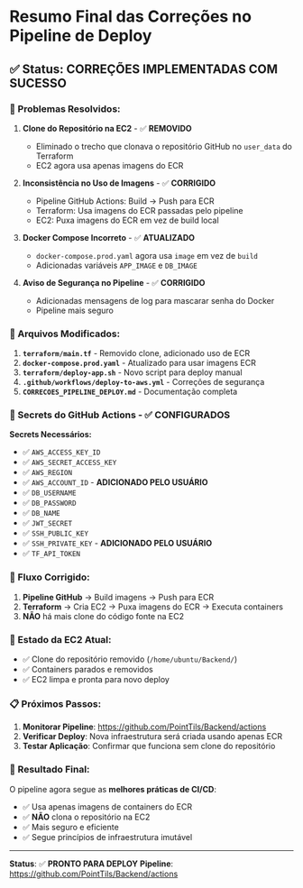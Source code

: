 # Resumo Final das Correções no Pipeline de Deploy

## ✅ Status: CORREÇÕES IMPLEMENTADAS COM SUCESSO

### 🎯 Problemas Resolvidos:

1. **Clone do Repositório na EC2** - ✅ **REMOVIDO**
   - Eliminado o trecho que clonava o repositório GitHub no `user_data` do Terraform
   - EC2 agora usa apenas imagens do ECR

2. **Inconsistência no Uso de Imagens** - ✅ **CORRIGIDO**
   - Pipeline GitHub Actions: Build → Push para ECR
   - Terraform: Usa imagens do ECR passadas pelo pipeline
   - EC2: Puxa imagens do ECR em vez de build local

3. **Docker Compose Incorreto** - ✅ **ATUALIZADO**
   - `docker-compose.prod.yaml` agora usa `image` em vez de `build`
   - Adicionadas variáveis `APP_IMAGE` e `DB_IMAGE`

4. **Aviso de Segurança no Pipeline** - ✅ **CORRIGIDO**
   - Adicionadas mensagens de log para mascarar senha do Docker
   - Pipeline mais seguro

### 🔧 Arquivos Modificados:

1. **`terraform/main.tf`** - Removido clone, adicionado uso de ECR
2. **`docker-compose.prod.yaml`** - Atualizado para usar imagens ECR  
3. **`terraform/deploy-app.sh`** - Novo script para deploy manual
4. **`.github/workflows/deploy-to-aws.yml`** - Correções de segurança
5. **`CORRECOES_PIPELINE_DEPLOY.md`** - Documentação completa

### 🔐 Secrets do GitHub Actions - ✅ **CONFIGURADOS**

**Secrets Necessários:**
- ✅ `AWS_ACCESS_KEY_ID`
- ✅ `AWS_SECRET_ACCESS_KEY`
- ✅ `AWS_REGION`
- ✅ `AWS_ACCOUNT_ID` - **ADICIONADO PELO USUÁRIO**
- ✅ `DB_USERNAME`
- ✅ `DB_PASSWORD`
- ✅ `DB_NAME`
- ✅ `JWT_SECRET`
- ✅ `SSH_PUBLIC_KEY`
- ✅ `SSH_PRIVATE_KEY` - **ADICIONADO PELO USUÁRIO**
- ✅ `TF_API_TOKEN`

### 🚀 Fluxo Corrigido:

1. **Pipeline GitHub** → Build imagens → Push para ECR
2. **Terraform** → Cria EC2 → Puxa imagens do ECR → Executa containers
3. **NÃO** há mais clone do código fonte na EC2

### 🧹 Estado da EC2 Atual:

- ✅ Clone do repositório removido (`/home/ubuntu/Backend/`)
- ✅ Containers parados e removidos
- ✅ EC2 limpa e pronta para novo deploy

### 📋 Próximos Passos:

1. **Monitorar Pipeline**: https://github.com/PointTils/Backend/actions
2. **Verificar Deploy**: Nova infraestrutura será criada usando apenas ECR
3. **Testar Aplicação**: Confirmar que funciona sem clone do repositório

### 🎉 Resultado Final:

O pipeline agora segue as **melhores práticas de CI/CD**:
- ✅ Usa apenas imagens de containers do ECR
- ✅ **NÃO** clona o repositório na EC2
- ✅ Mais seguro e eficiente
- ✅ Segue princípios de infraestrutura imutável

---

**Status**: ✅ **PRONTO PARA DEPLOY**
**Pipeline**: https://github.com/PointTils/Backend/actions

